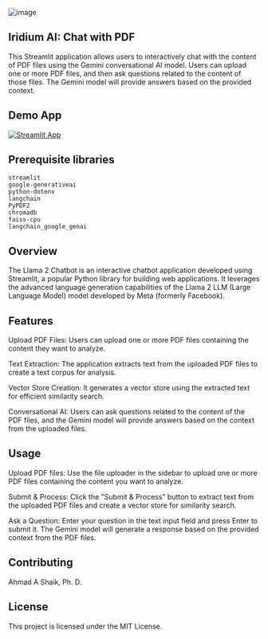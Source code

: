 
![image](https://github.com/ahmadalis2016/Iridium-AI-Image-Analysis/assets/130319416/3590b637-b72a-4a41-86ba-a556e9c22016) 

## Iridium AI: Chat with PDF 

This Streamlit application allows users to interactively chat with the content of PDF files using the Gemini conversational AI model. Users can upload one or more PDF files, and then ask questions related to the content of those files. The Gemini model will provide answers based on the provided context.

## Demo App

[![Streamlit App](https://static.streamlit.io/badges/streamlit_badge_black_white.svg)](https://iridium-ai-llama2chatbot.streamlitapp.com/)

## Prerequisite libraries

```
streamlit
google-generativeai
python-dotenv
langchain
PyPDF2
chromadb
faiss-cpu
langchain_google_genai
```

## Overview
The Llama 2 Chatbot is an interactive chatbot application developed using Streamlit, a popular Python library for building web applications. It leverages the advanced language generation capabilities of the Llama 2 LLM (Large Language Model) model developed by Meta (formerly Facebook).

## Features
Upload PDF Files: Users can upload one or more PDF files containing the content they want to analyze.

Text Extraction: The application extracts text from the uploaded PDF files to create a text corpus for analysis.

Vector Store Creation: It generates a vector store using the extracted text for efficient similarity search.

Conversational AI: Users can ask questions related to the content of the PDF files, and the Gemini model will provide answers based on the context from the uploaded files.


## Usage
Upload PDF files: Use the file uploader in the sidebar to upload one or more PDF files containing the content you want to analyze.

Submit & Process: Click the "Submit & Process" button to extract text from the uploaded PDF files and create a vector store for similarity search.

Ask a Question: Enter your question in the text input field and press Enter to submit it. The Gemini model will generate a response based on the provided context from the PDF files.

## Contributing
Ahmad A Shaik, Ph. D.
 
## License
This project is licensed under the MIT License. 
